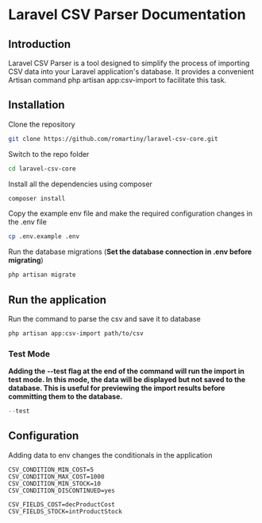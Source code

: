 # Laravel CSV Parser Documentation
## Introduction
Laravel CSV Parser is a tool designed to simplify the process of importing CSV data into your Laravel application's database. It provides a convenient Artisan command php artisan app:csv-import to facilitate this task.

## Installation
Clone the repository
```bash
git clone https://github.com/romartiny/laravel-csv-core.git
```
Switch to the repo folder
```bash
cd laravel-csv-core
```
Install all the dependencies using composer
```bash
composer install
```
Copy the example env file and make the required configuration changes in the .env file
```bash
cp .env.example .env
```
Run the database migrations (**Set the database connection in .env before migrating**)
```bash
php artisan migrate
```

## Run the application
Run the command to parse the csv and save it to database
```bash
php artisan app:csv-import path/to/csv
```

### Test Mode
**Adding the --test flag at the end of the command will run the import in test mode. In this mode, the data will be displayed but not saved to the database. This is useful for previewing the import results before committing them to the database.**
```php
--test
```
## Configuration
Adding data to env changes the conditionals in the application
```dotenv
CSV_CONDITION_MIN_COST=5
CSV_CONDITION_MAX_COST=1000
CSV_CONDITION_MIN_STOCK=10
CSV_CONDITION_DISCONTINUED=yes

CSV_FIELDS_COST=decProductCost
CSV_FIELDS_STOCK=intProductStock
```
